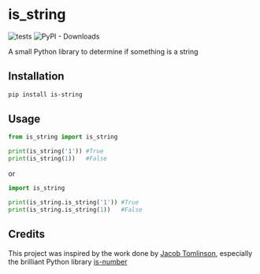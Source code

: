 # is_string

![tests](https://github.com/przemo199/is_string/actions/workflows/tests.yml/badge.svg)
![PyPI - Downloads](https://img.shields.io/pypi/dm/is_string)

A small Python library to determine if something is a string

## Installation


```bash
pip install is-string
```

## Usage

```python
from is_string import is_string

print(is_string('1')) #True
print(is_string(1))   #False
```

or

```python
import is_string

print(is_string.is_string('1')) #True
print(is_string.is_string(1))   #False
```

## Credits

This project was inspired by the work done by [Jacob Tomlinson](https://github.com/jacobtomlinson), especially the brilliant Python library [is-number](https://github.com/jacobtomlinson/is-number)

